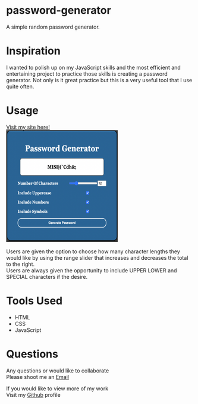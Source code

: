 # password-generator

A simple random password generator.

# Inspiration

I wanted to polish up on my JavaScript skills and the most efficient and entertaining project to practice those skills is creating a password generator. Not only is it great practice but this is a very useful tool that I use quite often.

# Usage

<div>
    <a href="https://fredspasswordgenerator.netlify.app">
        Visit my site here!
    </a>
</div>
<div>
    <img src="./assets/images//Screen%20Shot%202022-10-13%20at%206.33.21%20PM.png" alt="LinkedIn Badge"  width="300" height="300"/>
</div>
<div>
    <p>Users are given the option to choose how many character lengths they would like by using the range slider that increases and decreases the total to the right. <br> Users are always given the opportunity to include UPPER LOWER and SPECIAL characters if the desire.</p>
</div>

# Tools Used

- HTML
- CSS
- JavaScript

# Questions

<div>
    <p>Any questions or would like to collaborate<br>Please shoot me an <a href="mailto:fred.kamm95@gmail.com"> Email </a></p>
    <p>If you would like to view more of my work <br>Visit my <a href="https://github.com/fredkamm ">Github</a> profile</p>
</div>

